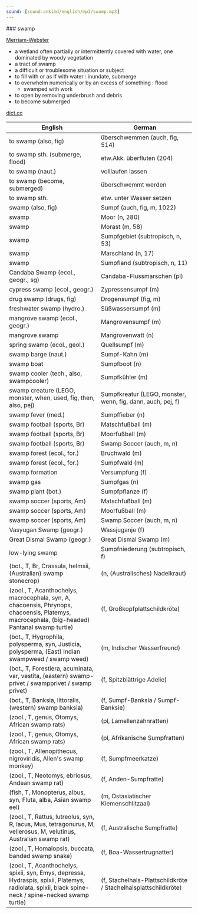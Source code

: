 ```yaml
---
sound: [sound:ankimd/english/mp3/swamp.mp3]
---
```


\### swamp

[Merriam-Webster](https://www.merriam-webster.com/dictionary/swamp)

- a wetland often partially or intermittently covered with water, one dominated by woody vegetation
- a tract of swamp
- a difficult or troublesome situation or subject
- to fill with or as if with water : inundate, submerge
- to overwhelm numerically or by an excess of something : flood
    - swamped with work
- to open by removing underbrush and debris
- to become submerged

[dict.cc](https://www.dict.cc/swamp)

| English        | German       |
| -------------- | ------------ |
| to swamp (also, fig) | überschwemmen (auch, fig, 514) |
| to swamp sth. (submerge, flood) | etw.Akk. überfluten (204) |
| to swamp (naut.) | volllaufen lassen |
| to swamp (become, submerged) | überschwemmt werden |
| to swamp sth. | etw. unter Wasser setzen |
| swamp (also, fig) | Sumpf (auch, fig, m, 1022) |
| swamp | Moor (n, 280) |
| swamp | Morast (m, 58) |
| swamp | Sumpfgebiet (subtropisch, n, 53) |
| swamp | Marschland (n, 17) |
| swamp | Sumpfland (subtropisch, n, 11) |
| Candaba Swamp (ecol., geogr., sg) | Candaba-Flussmarschen (pl) |
| cypress swamp (ecol., geogr.) | Zypressensumpf (m) |
| drug swamp (drugs, fig) | Drogensumpf (fig, m) |
| freshwater swamp (hydro.) | Süßwassersumpf (m) |
| mangrove swamp (ecol., geogr.) | Mangrovensumpf (m) |
| mangrove swamp | Mangrovenwatt (n) |
| spring swamp (ecol., geol.) | Quellsumpf (m) |
| swamp barge (naut.) | Sumpf-Kahn (m) |
| swamp boat | Sumpfboot (n) |
| swamp cooler (tech., also, swampcooler) | Sumpfkühler (m) |
| swamp creature (LEGO, monster, when, used, fig, then, also, pej) | Sumpfkreatur (LEGO, monster, wenn, fig, dann, auch, pej, f) |
| swamp fever (med.) | Sumpffieber (n) |
| swamp football (sports, Br) | Matschfußball (m) |
| swamp football (sports, Br) | Moorfußball (m) |
| swamp football (sports, Br) | Swamp Soccer (auch, m, n) |
| swamp forest (ecol., for.) | Bruchwald (m) |
| swamp forest (ecol., for.) | Sumpfwald (m) |
| swamp formation | Versumpfung (f) |
| swamp gas | Sumpfgas (n) |
| swamp plant (bot.) | Sumpfpflanze (f) |
| swamp soccer (sports, Am) | Matschfußball (m) |
| swamp soccer (sports, Am) | Moorfußball (m) |
| swamp soccer (sports, Am) | Swamp Soccer (auch, m, n) |
| Vasyugan Swamp (geogr.) | Wassjuganje (f) |
| Great Dismal Swamp (geogr.) | Great Dismal Swamp (m) |
| low-lying swamp | Sumpfniederung (subtropisch, f) |
|  (bot., T, Br, Crassula, helmsii, (Australian) swamp stonecrop) |  (n, (Australisches) Nadelkraut) |
|  (zool., T, Acanthochelys, macrocephala, syn, A, chacoensis, Phrynops, chacoensis, Platemys, macrocephala, (big-headed) Pantanal swamp turtle) |  (f, Großkopfplattschildkröte) |
|  (bot., T, Hygrophila, polysperma, syn, Justicia, polysperma, (East) Indian swampweed / swamp weed) |  (m, Indischer Wasserfreund) |
|  (bot., T, Forestiera, acuminata, var, vestita, (eastern) swamp-privet / swampprivet / swamp privet) |  (f, Spitzblättrige Adelie) |
|  (bot., T, Banksia, littoralis, (western) swamp banksia) |  (f, Sumpf-Banksia / Sumpf-Banksie) |
|  (zool., T, genus, Otomys, African swamp rats) |  (pl, Lamellenzahnratten) |
|  (zool., T, genus, Otomys, African swamp rats) |  (pl, Afrikanische Sumpfratten) |
|  (zool., T, Allenopithecus, nigroviridis, Allen's swamp monkey) |  (f, Sumpfmeerkatze) |
|  (zool., T, Neotomys, ebriosus, Andean swamp rat) |  (f, Anden-Sumpfratte) |
|  (fish, T, Monopterus, albus, syn, Fluta, alba, Asian swamp eel) |  (m, Ostasiatischer Kiemenschlitzaal) |
|  (zool., T, Rattus, lutreolus, syn, R, lacus, Mus, tetragonurus, M, vellerosus, M, velutinus, Australian swamp rat) |  (f, Australische Sumpfratte) |
|  (zool., T, Homalopsis, buccata, banded swamp snake) |  (f, Boa-Wassertrugnatter) |
|  (zool., T, Acanthochelys, spixii, syn, Emys, depressa, Hydraspis, spixii, Platemys, radiolata, spixii, black spine-neck / spine-necked swamp turtle) |  (f, Stachelhals-Plattschildkröte / Stachelhalsplattschildkröte) |
